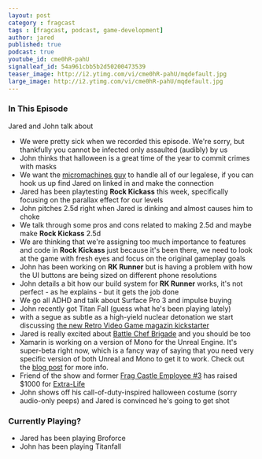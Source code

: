 ```yaml
---
layout: post
category : fragcast
tags : [fragcast, podcast, game-development]
author: jared
published: true
podcast: true
youtube_id: cme0hR-pahU
signalleaf_id: 54a961cbb5b2d50200473539
teaser_image: http://i2.ytimg.com/vi/cme0hR-pahU/mqdefault.jpg
large_image: http://i2.ytimg.com/vi/cme0hR-pahU/mqdefault.jpg
---
```


### In This Episode
Jared and John talk about

 - We were pretty sick when we recorded this episode. We're sorry, but thankfully you cannot be infected only assaulted (audibly) by us
 - John thinks that halloween is a great time of the year to commit crimes with masks
 - We want the [micromachines guy](http://en.wikipedia.org/wiki/John_Moschitta,_Jr.) to handle all of our legalese, if you can hook us up find Jared on linked in and make the connection
 - Jared has been playtesting **Rock Kickass** this week, specifically focusing on the parallax effect for our levels
 - John pitches 2.5d right when Jared is dinking and almost causes him to choke
 - We talk through some pros and cons related to making 2.5d and maybe make **Rock Kickass** 2.5d
 - We are thinking that we're assigning too much importance to features and code in **Rock Kickass** just because it's been there, we need to look at the game with fresh eyes and focus on the original gameplay goals
 - John has been working on **RK Runner** but is having a problem with how the UI buttons are being sized on different phone resolutions
 - John details a bit how our build system for **RK Runner** works, it's not perfect - as he explains - but it gets the job done
 - We go all ADHD and talk about Surface Pro 3 and impulse buying
 - John recently got Titan Fall (guess what he's been playing lately)
 - with a segue as subtle as a high-yield nuclear detonation we start discussing [the new Retro Video Game magazin kickstarter](https://www.kickstarter.com/projects/socalmike/retro-video-game-magazine-year-two)
 - Jared is really excited about [Battle Chef Brigade](https://www.kickstarter.com/projects/trinket/battle-chef-brigade) and you should be too
 - Xamarin is working on a version of Mono for the Unreal Engine. It's super-beta right now, which is a fancy way of saying that you need very specific version of both Unreal and Mono to get it to work. Check out the [blog post](http://tirania.org/blog/archive/2014/Oct-23.html) for more info.
 - Friend of the show and former [Frag Castle Employee #3](http://fragcastle.com/fragcast/2014/01/26/fragcast-episode-3/) has raised $1000 for [Extra-Life](http://www.extra-life.org/index.cfm?)
 - John shows off his call-of-duty-inspired halloween costume (sorry audio-only peeps) and Jared is convinced he's going to get shot


### Currently Playing?
 - Jared has been playing Broforce
 - John has been playing Titanfall
